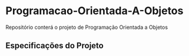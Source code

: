 # Programacao-Orientada-A-Objetos
Repositório conterá o projeto de Programação Orientada a Objetos

## Especificações do Projeto
